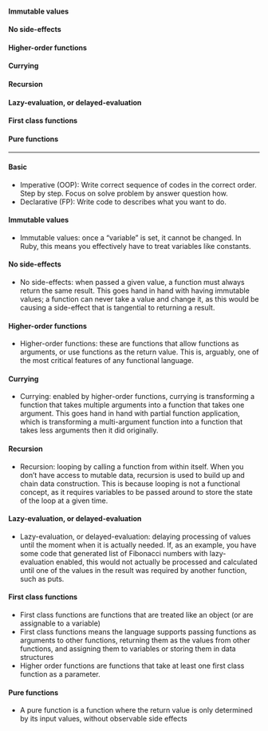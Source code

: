 #### Immutable values
#### No side-effects
#### Higher-order functions
#### Currying
#### Recursion
#### Lazy-evaluation, or delayed-evaluation
#### First class functions
#### Pure functions

--------------------
#### Basic
- Imperative (OOP): Write correct sequence of codes in the correct order. Step by step. Focus on solve problem by answer question how.
- Declarative (FP): Write code to describes what you want to do.

#### Immutable values
- Immutable values: once a “variable” is set, it cannot be changed. In Ruby, this means you effectively have to treat variables like constants.
#### No side-effects
- No side-effects: when passed a given value, a function must always return the same result. This goes hand in hand with having immutable values; a function can never take a value and change it, as this would be causing a side-effect that is tangential to returning a result.
  
#### Higher-order functions
- Higher-order functions: these are functions that allow functions as arguments, or use functions as the return value. This is, arguably, one of the most critical features of any functional language.
  
#### Currying
- Currying: enabled by higher-order functions, currying is transforming a function that takes multiple arguments into a function that takes one argument. This goes hand in hand with partial function application, which is transforming a multi-argument function into a function that takes less arguments then it did originally.
  
#### Recursion
- Recursion: looping by calling a function from within itself. When you don’t have access to mutable data, recursion is used to build up and chain data construction. This is because looping is not a functional concept, as it requires variables to be passed around to store the state of the loop at a given time.

#### Lazy-evaluation, or delayed-evaluation
- Lazy-evaluation, or delayed-evaluation: delaying processing of values until the moment when it is actually needed. If, as an example, you have some code that generated list of Fibonacci numbers with lazy-evaluation enabled, this would not actually be processed and calculated until one of the values in the result was required by another function, such as puts.
#### First class functions
- First class functions are functions that are treated like an object (or are assignable to a variable)
- First class functions means the language supports passing functions as arguments to other functions, returning them as the values from other functions, and assigning them to variables or storing them in data structures 
- Higher order functions are functions that take at least one first class function as a parameter.

#### Pure functions
- A pure function is a function where the return value is only determined by its input values, without observable side effects
